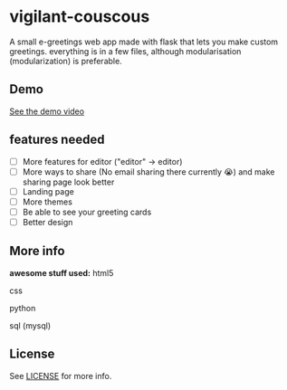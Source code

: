 # vigilant-couscous

A small e-greetings web app made with flask that lets you make custom greetings.
everything is in a few files, although modularisation (modularization) is preferable.

## Demo

[See the demo video](demo.mp4)

## features needed
- [ ] More features for editor ("editor" -> editor)
- [ ] More ways to share (No email sharing there currently 😭) and make sharing page look better
- [ ] Landing page
- [ ] More themes
- [ ] Be able to see your greeting cards
- [ ] Better design

## More info

**awesome stuff used:**
html5

css

python

sql (mysql)

## License

See [LICENSE](LICENSE) for more info.


